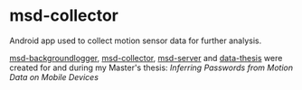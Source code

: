 # msd-collector
Android app used to collect motion sensor data for further analysis.

[msd-backgroundlogger](https://github.com/nyrrrr/msd-backgroundlogger/), [msd-collector](https://github.com/nyrrrr/msd-collector/), [msd-server](https://github.com/nyrrrr/msd-server/) and [data-thesis](https://github.com/nyrrrr/data-thesis/) were created for and during my Master's thesis:
_Inferring Passwords from Motion Data on Mobile Devices_
